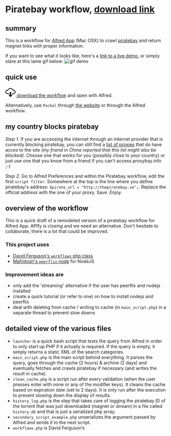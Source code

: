 Piratebay workflow, [download link](https://github.com/Sheraff/piratebay-alfred-workflow/blob/master/Piratebay.alfredworkflow?raw=true "Piratebay.alfredworkflow")
=========================

## summary
This is a workflow for [Alfred App](http://www.alfredapp.com/ "Alfred App official website") (Mac OSX) to crawl [piratebay](http://thepiratebay.se/ "the pirate bay") and return magnet links with proper information.

If you want to see what it looks like, here's a [link to a live demo](http://sheraff.github.io/alfred-workflow-mockup/ "live demo"), or simply stare at this lame gif below:
![gif demo](https://github.com/Sheraff/alfred-workflow-mockup/raw/gh-pages/screen_shot.gif)

## quick use
[<img src="https://raw.githubusercontent.com/Sheraff/piratebay-alfred-workflow/master/github%20ressources/cloud-download.png"> download the workflow](https://github.com/Sheraff/piratebay-alfred-workflow/blob/master/Piratebay.alfredworkflow?raw=true "Piratebay.alfredworkflow") and open with Alfred.

Alternatively, use `Packal` through [the website](http://www.packal.org/workflow/piratebay "link to the workflow’s Packal page") or through the Alfred workflow.

## my country blocks piratebay
*Step 1.* If you are accessing the internet through an internet provider that is currently blocking piratebay, you can still find a [list of proxies](http://proxybay.info/ "proxies list") that do have acces to the site *(my friend in China reported that this list might also be blocked)*. Choose one that works for you (possibly close to your country) or just use one that you know from a friend if you can't access proxybay.info ;-)

*Step 2.* Go to Alfred Preferences and within the Piratebay workflow, edit the first `script filter`. Somewhere at the top is the line where you define piratebay's address: `$pirate_url = "http://thepiratebay.se";`. Replace the official address with the one of your proxy. Save. *Enjoy.*

## overview of the workflow
This is a quick draft of a remodeled version of a piratebay workflow for Alfred App. APIfy is closing and we need an alternative. Don't hesitate to collaborate, there is a lot that could be improved.

### This project uses
- [David Ferguson's `workflows` php class](http://dferg.us/workflows-class/ "Workflows Class")
- [Mafintosh's `peerflix` node](https://github.com/mafintosh/peerflix "peerflix on github") for NodeJS

### Improvement ideas are
- only add the 'streaming' alternative if the user has peerflix and nodejs installed
- create a quick tutorial (or refer to one) on how to install nodejs and peerflix
- deal with deleting from cache / writing to cache (in `main_script.php`) in a separate thread to prevent slow downs

## detailed view of the various files
- `launcher` is a quick bash script that tests the query from Alfred in order to only start up PHP if it actually is required. If the query is empty, it simply returns a static XML of the search categories.
- `main_script.php` is the main script behind everything. It parses the query, goes through the cache (2 hours) & archive (2 days) and eventually fetches and crawls piratebay if necessary (and writes the result in cache).
- `clean_cache.php` is a script run after every validation (when the user presses enter with none or any of the modifier keys). It cleans the cache based on expiration date (set to 2 days). It is only run after the execution to prevent slowing down the display of results.
- `history_log.php` is the step that takes care of logging the piratebay ID of the torrent that was just downloaded (magnet or stream) in a file called `history.db` and that is just a serialized php array.
- `secondary_script_example.php` unserializes the argument passed by Alfred and sends it to the next script.
- `workflows.php` is David Ferguson’s
